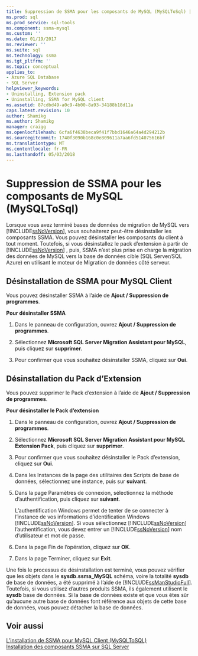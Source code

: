 ```yaml
---
title: Suppression de SSMA pour les composants de MySQL (MySQLToSql) | Documents Microsoft
ms.prod: sql
ms.prod_service: sql-tools
ms.component: ssma-mysql
ms.custom: ''
ms.date: 01/19/2017
ms.reviewer: ''
ms.suite: sql
ms.technology: ssma
ms.tgt_pltfrm: ''
ms.topic: conceptual
applies_to:
- Azure SQL Database
- SQL Server
helpviewer_keywords:
- Uninstalling, Extension pack
- Uninstalling, SSMA for MySQL client
ms.assetid: 87cdbd49-a0c9-4b00-8a93-34188b18d11a
caps.latest.revision: 10
author: Shamikg
ms.author: Shamikg
manager: craigg
ms.openlocfilehash: 6cfa6f4638beca9f41f7bbd1646a64a4d294212b
ms.sourcegitcommit: 1740f3090b168c0e809611a7aa6fd514075616bf
ms.translationtype: MT
ms.contentlocale: fr-FR
ms.lasthandoff: 05/03/2018
---
```

# <a name="removing-the-ssma-for-mysql-components-mysqltosql"></a>Suppression de SSMA pour les composants de MySQL (MySQLToSql)
Lorsque vous avez terminé bases de données de migration de MySQL vers [!INCLUDE[ssNoVersion](../../includes/ssnoversion_md.md)], vous souhaiterez peut-être désinstaller les composants SSMA. Vous pouvez désinstaller les composants du client à tout moment. Toutefois, si vous désinstallez le pack d’extension à partir de [!INCLUDE[ssNoVersion](../../includes/ssnoversion_md.md)] , puis, SSMA n’est plus prise en charge la migration des données de MySQL vers la base de données cible (SQL Server/SQL Azure) en utilisant le moteur de Migration de données côté serveur.  
  
## <a name="uninstalling-the-ssma-for-mysql-client"></a>Désinstallation de SSMA pour MySQL Client  
Vous pouvez désinstaller SSMA à l’aide de **Ajout / Suppression de programmes**.  
  
**Pour désinstaller SSMA**  
  
1.  Dans le panneau de configuration, ouvrez **Ajout / Suppression de programmes**.  
  
2.  Sélectionnez **Microsoft SQL Server Migration Assistant pour MySQL**, puis cliquez sur **supprimer**.  
  
3.  Pour confirmer que vous souhaitez désinstaller SSMA, cliquez sur **Oui**.  
  
## <a name="uninstalling-the-extension-pack"></a>Désinstallation du Pack d’Extension  
Vous pouvez supprimer le Pack d’extension à l’aide de **Ajout / Suppression de programmes**.  
  
**Pour désinstaller le Pack d’extension**  
  
1.  Dans le panneau de configuration, ouvrez **Ajout / Suppression de programmes**.  
  
2.  Sélectionnez **Microsoft SQL Server Migration Assistant pour MySQL Extension Pack**, puis cliquez sur **supprimer**.  
  
3.  Pour confirmer que vous souhaitez désinstaller le Pack d’extension, cliquez sur **Oui**.  
  
4.  Dans les Instances de la page des utilitaires des Scripts de base de données, sélectionnez une instance, puis sur **suivant**.  
  
5.  Dans la page Paramètres de connexion, sélectionnez la méthode d’authentification, puis cliquez sur **suivant**.  
  
    L’authentification Windows permet de tenter de se connecter à l’instance de vos informations d’identification Windows [!INCLUDE[ssNoVersion](../../includes/ssnoversion_md.md)]. Si vous sélectionnez [!INCLUDE[ssNoVersion](../../includes/ssnoversion_md.md)] l’authentification, vous devez entrer un [!INCLUDE[ssNoVersion](../../includes/ssnoversion_md.md)] nom d’utilisateur et mot de passe.  
  
6.  Dans la page Fin de l’opération, cliquez sur **OK**.  
  
7.  Dans la page Terminer, cliquez sur **Exit**.  
  
Une fois le processus de désinstallation est terminé, vous pouvez vérifier que les objets dans le **sysdb.ssma_MySQL** schéma, voire la totalité **sysdb** de base de données, a été supprimé à l’aide de [!INCLUDE[ssManStudioFull](../../includes/ssmanstudiofull_md.md)]. Toutefois, si vous utilisez d’autres produits SSMA, ils également utilisent le **sysdb** base de données. Si la base de données existe et que vous êtes sûr qu’aucune autre base de données font référence aux objets de cette base de données, vous pouvez détacher la base de données.  
  
## <a name="see-also"></a>Voir aussi  
[L’installation de SSMA pour MySQL Client &#40;MySQLToSQL&#41;](../../ssma/mysql/installing-ssma-for-mysql-client-mysqltosql.md)  
[Installation des composants SSMA sur SQL Server](http://msdn.microsoft.com/en-us/6772d0c5-258f-4d7b-afb0-b5f810e71af1)  
  
